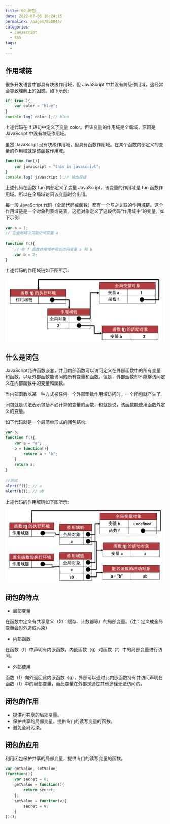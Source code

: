 ```yaml
---
title: 09_闭包
date: 2022-07-06 16:24:15
permalink: /pages/86b044/
categories:
  - Javascript
  - ES5
tags:
  - 
---
```

## 作用域链

很多开发语言中都具有块级作用域，但 JavaScript 中并没有跨级作用域，这经常会导致理解上的困惑。如下示例:

```javascript
if( true ){
	var color = "blue";
}
console.log( color );// blue
```

上述代码在 if 语句中定义了变量 color。但该变量的作用域是全局域，原因是 JavaScript 中没有块级作用域。

虽然 JavaScript 没有块级作用域，但具有函数作用域。在某个函数内部定义的变量的作用域就是该函数作用域。

```javascript
function fun(){
	var javascript = "this is javascript";
}
console.log( javascript );// 输出报错
```

上述代码在函数 fun 内部定义了变量 JavaScript，该变量的作用域是 fun 函数作用域。所以在全局域访问该变量时会出错。

每一段 JavaScript 代码（全局代码或函数）都有一个与之关联的作用域链。这个作用域链是一个对象列表或链表，这组对象定义了这段代码“作用域中”的变量。如下示例:

```javascript
var a = 1; 
// 在全局域中只能访问变量 a

function f(){
	// 在 f 函数作用域中可以访问变量 a 和 b
	var b = 2;
}
```

上述代码的作用域链如下图所示:

![](14.png)

## 什么是闭包

JavaScript允许函数嵌套，并且内部函数可以访问定义在外部函数中的所有变量和函数，以及外部函数能访问的所有变量和函数。但是，外部函数却不能够访问定义在内部函数中的变量和函数。

当内部函数以某一种方式被任何一个外部函数作用域访问时，一个闭包就产生了。

闭包就是词法表示包括不必计算的变量的函数，也就是说，该函数能使用函数外定义的变量。

如下代码就是一个最简单形式的闭包结构:

```javascript
var b;
function f(){
	var a = "a";
	b = function(){
		return a + "b";
	}
	return a;
}

//测试
alert(f()); // a
alert(b()); // ab
```

上述代码的作用域链如下图所示:

![](15.png)

## 闭包的特点

- 局部变量

在函数中定义有共享意义（如：缓存、计数器等）的局部变量。（注：定义成全局变量会对外造成污染）

- 内部函数

在函数（f）中声明有内嵌函数，内嵌函数（g）对函数（f）中的局部变量进行访问。

- 外部使用

函数（f）向外返回此内嵌函数（g），外部可以通过此内嵌函数持有并访问声明在函数（f）中的局部变量，而此变量在外部是通过其他途径无法访问的。

## 闭包的作用

- 提供可共享的局部变量。
- 保护共享的局部变量。提供专门的读写变量的函数。
- 避免全局污染。

## 闭包的应用

利用闭包保护共享的局部变量，提供专门的读写变量的函数。

```javascript
var getValue, setValue;
(function(){
	var secret = 0;
	getValue = function(){
		return secret;
	};
	setValue = function(v){
		secret = v;
	}
})();
```